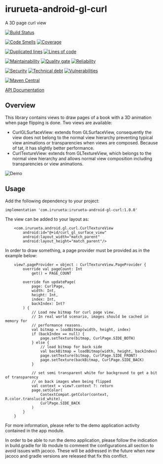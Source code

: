 # irurueta-android-gl-curl
A 3D page curl view

[![Build Status](https://github.com/albertoirurueta/irurueta-android-gl-curl/actions/workflows/main.yml/badge.svg)](https://github.com/albertoirurueta/irurueta-android-gl-curl/actions)

[![Code Smells](https://sonarcloud.io/api/project_badges/measure?project=albertoirurueta_irurueta-android-gl-curl&metric=code_smells)](https://sonarcloud.io/dashboard?id=albertoirurueta_irurueta-android-gl-curl)
[![Coverage](https://sonarcloud.io/api/project_badges/measure?project=albertoirurueta_irurueta-android-gl-curl&metric=coverage)](https://sonarcloud.io/dashboard?id=albertoirurueta_irurueta-android-gl-curl)

[![Duplicated lines](https://sonarcloud.io/api/project_badges/measure?project=albertoirurueta_irurueta-android-gl-curl&metric=duplicated_lines_density)](https://sonarcloud.io/dashboard?id=albertoirurueta_irurueta-android-gl-curl)
[![Lines of code](https://sonarcloud.io/api/project_badges/measure?project=albertoirurueta_irurueta-android-gl-curl&metric=ncloc)](https://sonarcloud.io/dashboard?id=albertoirurueta_irurueta-android-gl-curl)

[![Maintainability](https://sonarcloud.io/api/project_badges/measure?project=albertoirurueta_irurueta-android-gl-curl&metric=sqale_rating)](https://sonarcloud.io/dashboard?id=albertoirurueta_irurueta-android-gl-curl)
[![Quality gate](https://sonarcloud.io/api/project_badges/measure?project=albertoirurueta_irurueta-android-gl-curl&metric=alert_status)](https://sonarcloud.io/dashboard?id=albertoirurueta_irurueta-android-gl-curl)
[![Reliability](https://sonarcloud.io/api/project_badges/measure?project=albertoirurueta_irurueta-android-gl-curl&metric=reliability_rating)](https://sonarcloud.io/dashboard?id=albertoirurueta_irurueta-android-gl-curl)

[![Security](https://sonarcloud.io/api/project_badges/measure?project=albertoirurueta_irurueta-android-gl-curl&metric=security_rating)](https://sonarcloud.io/dashboard?id=albertoirurueta_irurueta-android-gl-curl)
[![Technical debt](https://sonarcloud.io/api/project_badges/measure?project=albertoirurueta_irurueta-android-gl-curl&metric=sqale_index)](https://sonarcloud.io/dashboard?id=albertoirurueta_irurueta-android-gl-curl)
[![Vulnerabilities](https://sonarcloud.io/api/project_badges/measure?project=albertoirurueta_irurueta-android-gl-curl&metric=vulnerabilities)](https://sonarcloud.io/dashboard?id=albertoirurueta_irurueta-android-gl-curl)

[![Maven Central](https://maven-badges.herokuapp.com/maven-central/com.irurueta/irurueta-android-gl-curl/badge.svg)](https://search.maven.org/artifact/com.irurueta/irurueta-android-gl-curl/1.0.0/aar)

[API Documentation](http://albertoirurueta.github.io/irurueta-android-gl-curl)

## Overview

This library contains views to draw pages of a book with a 3D animation when page flipping is done.
Two views are available:
- CurlGLSurfaceView: extends from GLSurfaceView, consequently the view does not belong to the normal
    view hierarchy preventing typical view animations or transparencies when views are composed. 
    Because of tat, it has slightly better performance.
- CurlTextureView: extends from GLTextureView, which belongs to the normal view hierarchy and allows
    normal view composition including transparencies or view animations.

![Demo](docs/video.gif)

## Usage

Add the following dependency to your project:

```
implementation 'com.irurueta:irurueta-android-gl-curl:1.0.0'
```

The view can be added to your layout as:

```
    <com.irurueta.android.gl.curl.CurlTextureView
        android:id="@+id/curl_gl_surface_view"
        android:layout_width="match_parent"
        android:layout_height="match_parent"/>
```

In order to draw something, a page provider must be provided as in the example below:

```
    view?.pageProvider = object : CurlTextureView.PageProvider {
        override val pageCount: Int
            get() = PAGE_COUNT

        override fun updatePage(
            page: CurlPage,
            width: Int,
            height: Int,
            index: Int,
            backIndex: Int?
        ) {
            // Load new bitmap for curl page view.
            // In real world scenario, images should be cached in memory for
            // performance reasons.
            val bitmap = loadBitmap(width, height, index)
            if (backIndex == null) {
                page.setTexture(bitmap, CurlPage.SIDE_BOTH)
            } else {
                // load bitmap for back side
                val backBitmap = loadBitmap(width, height, backIndex)
                page.setTexture(bitmap, CurlPage.SIDE_FRONT)
                page.setTexture(backBitmap, CurlPage.SIDE_BACK)
            }

            // set semi transparent white for background to get a bit of transparency
            // on back images when being flipped
            val context = view?.context ?: return
            page.setColor(
                ContextCompat.getColor(context, R.color.translucid_white),
                CurlPage.SIDE_BACK
            )
        }
    }
```

For more information, please refer to the demo application activity contained in the app module.

In order to be able to run the demo application, please follow the indication in build.gradle for 
lib module to comment the configurations.all section to avoid issues with jacoco. These will be
addressed in the future when new jacoco and gradle versions are released that fix this conflict.

